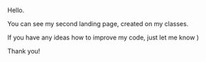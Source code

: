 Hello.

You can see my second landing page, created on my classes.

If you have any ideas how to improve my code, just let me know )

Thank you!